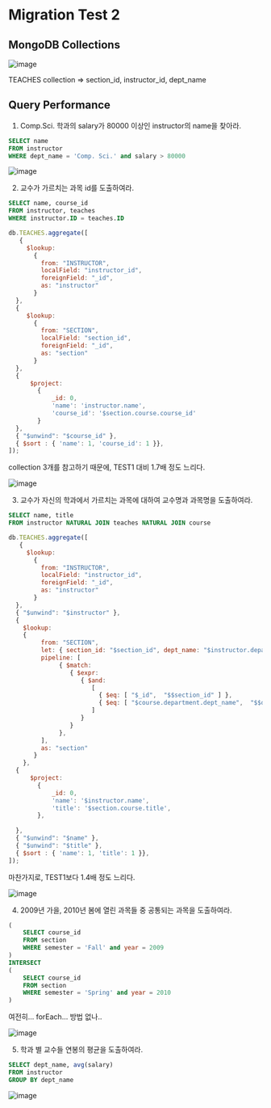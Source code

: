 # Migration Test 2

## MongoDB Collections
![image](https://user-images.githubusercontent.com/22045163/83492543-657bb800-a4ee-11ea-8a03-58d67078f2fd.png)

TEACHES collection => section_id, instructor_id, dept_name

## Query Performance

1. Comp.Sci. 학과의 salary가 80000 이상인 instructor의 name을 찾아라.
```SQL
SELECT name
FROM instructor
WHERE dept_name = 'Comp. Sci.' and salary > 80000
```
![image](https://user-images.githubusercontent.com/22045163/83492625-83491d00-a4ee-11ea-9075-d47a80a0d809.png)

2. 교수가 가르치는 과목 id를 도출하여라.
```SQL
SELECT name, course_id
FROM instructor, teaches
WHERE instructor.ID = teaches.ID
```
```js
db.TEACHES.aggregate([
   {
     $lookup:
       {
         from: "INSTRUCTOR",
         localField: "instructor_id",
         foreignField: "_id",
         as: "instructor"
       }
  },
  {
     $lookup:
       {
         from: "SECTION",
         localField: "section_id",
         foreignField: "_id",
         as: "section"
       }
  },
  {
      $project:
        {
            _id: 0,
            'name': 'instructor.name',
            'course_id': '$section.course.course_id'
        }
  },
  { "$unwind": "$course_id" },
  { $sort : { 'name': 1, 'course_id': 1 }},
]);
```

collection 3개를 참고하기 때문에, TEST1 대비 1.7배 정도 느리다.

![image](https://user-images.githubusercontent.com/22045163/83492713-a5db3600-a4ee-11ea-8cec-b20d85f80312.png)

3. 교수가 자신의 학과에서 가르치는 과목에 대하여 교수명과 과목명을 도출하여라.
```SQL
SELECT name, title
FROM instructor NATURAL JOIN teaches NATURAL JOIN course
```
```js
db.TEACHES.aggregate([
   {
     $lookup:
       {
         from: "INSTRUCTOR",
         localField: "instructor_id",
         foreignField: "_id",
         as: "instructor"
       }
  },
  { "$unwind": "$instructor" },
  {
    $lookup:
    {
         from: "SECTION",
         let: { section_id: "$section_id", dept_name: "$instructor.department.dept_name" },
         pipeline: [
              { $match:
                 { $expr:
                    { $and:
                       [
                         { $eq: [ "$_id",  "$$section_id" ] },
                         { $eq: [ "$course.department.dept_name",  "$$dept_name" ] },
                       ]
                    }
                 }
              },
         ],
         as: "section"
       }
    },
  {
      $project:
        {
            _id: 0,
            'name': '$instructor.name',
            'title': '$section.course.title',
        },
        
  },
  { "$unwind": "$name" },
  { "$unwind": "$title" },
  { $sort : { 'name': 1, 'title': 1 }},
]);
```

마찬가지로, TEST1보다 1.4배 정도 느리다.

![image](https://user-images.githubusercontent.com/22045163/83509168-fd38d080-a505-11ea-9eea-0b1743229234.png)

4. 2009년 가을, 2010년 봄에 열린 과목들 중 공통되는 과목을 도출하여라.
```SQL
(
    SELECT course_id
    FROM section 
    WHERE semester = 'Fall' and year = 2009
)
INTERSECT
(
    SELECT course_id
    FROM section
    WHERE semester = 'Spring' and year = 2010
)
```

여전히... forEach... 방법 없나..

![image](https://user-images.githubusercontent.com/22045163/83493310-8ee91380-a4ef-11ea-979e-ece3bb6a9169.png)

5. 학과 별 교수들 연봉의 평균을 도출하여라.
```SQL
SELECT dept_name, avg(salary)
FROM instructor
GROUP BY dept_name
```
![image](https://user-images.githubusercontent.com/22045163/83493371-a6280100-a4ef-11ea-976f-96eca7a036b8.png)
